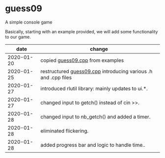 # guess09
A simple console game

Basically, starting with an example provided, we will add some functionality to our game.


| date | change |
|---|---|
|2020-01-20|copied [guess09.cpp](src/guess09.cpp) from examples
|2020-01-25|restructured [guess09.cpp](src/guess09.cpp) introducing various .h and .cpp files
|2020-01-27|introduced rlutil library: mainly updates to ui.*.
|2020-01-27|changed input to getch() instead of cin >>.
|2020-01-28|changed input to nb_getch() and added a timer.
|2020-01-28|eliminated flickering.
|2020-01-28|added progress bar and logic to handle time..


